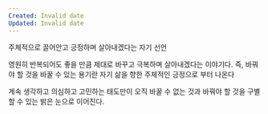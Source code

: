 ```yaml
---
Created: Invalid date
Updated: Invalid date
---
```

주체적으로 끌어안고 긍정하며 살아내겠다는 자기 선언

영원히 반복되어도 좋을 만큼 제대로 바꾸고 극복하며 살아내겠다는 이야기다. 즉, 바꿔야 할 것을 바꿀 수 있는 용기란 자기 삶을 향한 주체적인 긍정으로 부터 나온다

계속 생각하고 의심하고 고민하는 태도만이 오직 바꿀 수 없는 것과 바꿔야 할 것을 구별할 수 있는 밝은 눈으로 이어진다.
